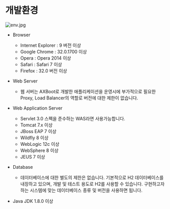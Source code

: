 # 개발환경

![env.jpg](https://raw.githubusercontent.com/axboot/ax-boot-document/master/assets/DD33823FBF7DACE5BA716AA0BC475698.png)

- Browser
    - Internet Explorer : 9 버전 이상
    - Google Chrome : 32.0.1700 이상
    - Opera : Opera 2014 이상
    - Safari : Safari 7 이상
    - Firefox : 32.0 버전 이상

- Web Server
    - 웹 서버는 AXBoot로 개발한 애플리케이션을 운영시에 부가적으로 필요한 Proxy, Load Balancer의 역할로 버전에 대한 제한이 없습니다.
    
- Web Application Server
    - Servlet 3.0 스펙을 준수하는 WAS라면 사용가능합니다.
    - Tomcat 7.x 이상
    - JBoss EAP 7 이상
    - Wildfly 8 이상
    - WebLogic 12c 이상
    - WebSphere 8 이상
    - JEUS 7 이상

- Database
    - 데이터베이스에 대한 별도의 제한은 없습니다. 기본적으로 H2 데이터베이스를 내장하고 있으며, 개발 및 테스트 용도로 H2를 사용할 수 있습니다. 구현하고자 하는 시스템에 맞는 데이터베이스 종류 및 버전을 사용하면 됩니다.

- Java
     JDK 1.8.0 이상